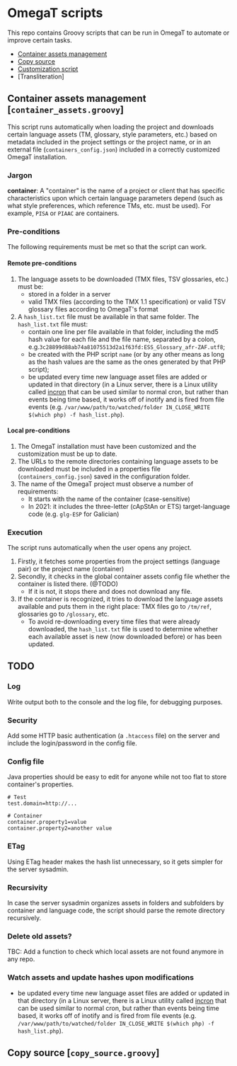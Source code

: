 # OmegaT scripts

This repo contains Groovy scripts that can be run in OmegaT to automate or improve certain tasks.

* [Container assets management](#container-assets-management-container_assetsgroovy)
* [Copy source](#copy-source-copy_sourcegroovy)
* [Customization script](https://github.com/kosivantsov/omegat_scripts/tree/master/aux_scripts)
* [Transliteration]

## Container assets management [`container_assets.groovy`]

This script runs automatically when loading the project and downloads certain language assets (TM, glossary, style parameters, etc.) based on metadata included in the project settings or the project name, or in an external file (`containers_config.json`) included in a correctly customized OmegaT installation.

### Jargon

**container**: A "container" is the name of a project or client that has specific characteristics upon which certain language parameters depend (such as what style preferences, which reference TMs, etc. must be used). For example, `PISA` or `PIAAC` are containers.

### Pre-conditions

The following requirements must be met so that the script can work.

#### Remote pre-conditions
1. The language assets to be downloaded (TMX files, TSV glossaries, etc.) must be:
	* stored in a folder in a server
	* valid TMX files (according to the TMX 1.1 specification) or valid TSV glossary files according to OmegaT's format
2. A `hash_list.txt` file must be available in that same folder. The `hash_list.txt` file must:
	* contain one line per file available in that folder, including the md5 hash value for each file and the file name, separated by a colon, e.g.`3c28899d88ab74a81075513d2a1f63fd:ESS_Glossary_afr-ZAF.utf8`;
	* be created with the PHP script `name` (or by any other means as long as the hash values are the same as the ones generated by that PHP script);
	* be updated every time new language asset files are added or updated in that directory (in a Linux server, there is a Linux utility called [incron](http://manpages.ubuntu.com/manpages/focal/en/man5/incrontab.5.html) that can be used similar to normal cron, but rather than events being time based, it works off of inotify and is fired from file events (e.g. `/var/www/path/to/watched/folder IN_CLOSE_WRITE $(which php) -f hash_list.php`).

#### Local pre-conditions
1. The OmegaT installation must have been customized and the customization must be up to date.
2. The URLs to the remote directories containing language assets to be downloaded must be included in a properties file (`containers_config.json`) saved in the configuration folder.
3. The name of the OmegaT project must observe a number of requirements:
	* It starts with the name of the container (case-sensitive)
	* In 2021: it includes the three-letter (cApStAn or ETS) target-language code (e.g. `glg-ESP` for Galician)

### Execution

The script runs automatically when the user opens any project.

1. Firstly, it fetches some properties from the project settings (language pair) or the project name (container)
2. Secondly, it checks in the global container assets config file whether the container is listed there. (@TODO)
    - If it is not, it stops there and does not download any file.
3. If the container is recognized, it tries to download the language assets available and puts them in the right place: TMX files go to `/tm/ref`, glossaries go to `/glossary`, etc.
    - To avoid re-downloading every time files that were already downloaded, the `hash_list.txt` file is used to determine whether each available asset is new (now downloaded before) or has been updated.

## TODO


### Log

Write output both to the console and the log file, for debugging purposes.

### Security

Add some HTTP basic authentication (a `.htaccess` file) on the server and include the login/password in the config file.

### Config file

Java properties should be easy to edit for anyone while not too flat to store container's properties.

```
# Test
test.domain=http://...

# Container
container.property1=value
container.property2=another value
```

### ETag

Using ETag header makes the hash list unnecessary, so it gets simpler for the server sysadmin.

### Recursivity

In case the server sysadmin organizes assets in folders and subfolders by container and language code, the script should parse the remote directory recursively.

### Delete old assets?

TBC: Add a function to check which local assets are not found anymore in any repo.

### Watch assets and update hashes upon modifications

* be updated every time new language asset files are added or updated in that directory (in a Linux server, there is a Linux utility called [incron](http://manpages.ubuntu.com/manpages/focal/en/man5/incrontab.5.html) that can be used similar to normal cron, but rather than events being time based, it works off of inotify and is fired from file events (e.g. `/var/www/path/to/watched/folder IN_CLOSE_WRITE $(which php) -f hash_list.php`).

## Copy source [`copy_source.groovy`]
